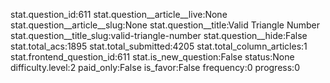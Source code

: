 stat.question_id:611
stat.question__article__live:None
stat.question__article__slug:None
stat.question__title:Valid Triangle Number
stat.question__title_slug:valid-triangle-number
stat.question__hide:False
stat.total_acs:1895
stat.total_submitted:4205
stat.total_column_articles:1
stat.frontend_question_id:611
stat.is_new_question:False
status:None
difficulty.level:2
paid_only:False
is_favor:False
frequency:0
progress:0

